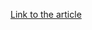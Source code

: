 [Link to the article](https://www.welivesecurity.com/en/videos/mirrorface-updates-toolset-expands-reach-europe/)
